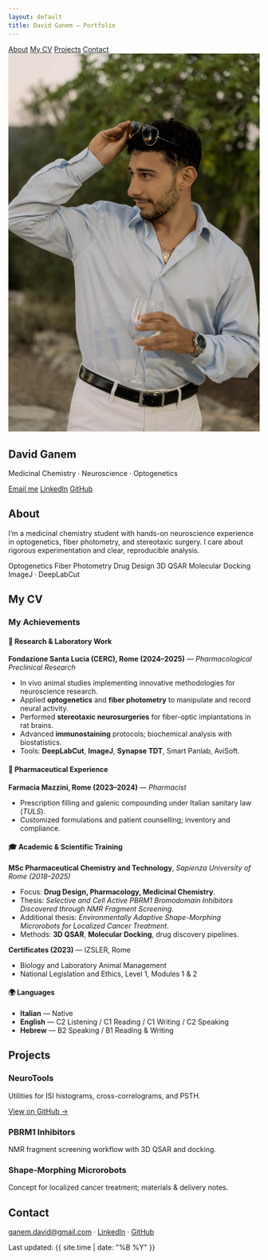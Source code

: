 ```yaml
---
layout: default
title: David Ganem — Portfolio
---
```


<!-- ===== Sticky Nav (one-page) ===== -->
<nav class="topnav">
  <a href="#about">About</a>
  <a href="#cv">My CV</a>
  <a href="#projects">Projects</a>
  <a href="#contact">Contact</a>
</nav>

<!-- ===== Hero ===== -->
<section class="hero" id="home">
  <img class="avatar" src="/assets/avatar.jpg" alt="David Ganem portrait">
  <div class="hero-text">
    <h1>David Ganem</h1>
    <p class="subtitle">Medicinal Chemistry · Neuroscience · Optogenetics</p>
    <p>
      <a class="btn" href="mailto:ganem.david@gmail.com">Email me</a>
      <a class="btn secondary" href="https://www.linkedin.com/in/david-ganem-535769171/" target="_blank" rel="noopener">LinkedIn</a>
      <a class="btn secondary" href="https://github.com/DVDGNM99" target="_blank" rel="noopener">GitHub</a>
    </p>
  </div>
</section>

<!-- ===== About ===== -->
<section id="about">
  <h2>About</h2>
  <p>
    I’m a medicinal chemistry student with hands-on neuroscience experience in optogenetics,
    fiber photometry, and stereotaxic surgery. I care about rigorous experimentation and clear,
    reproducible analysis.
  </p>

  <div class="tags-wrap">
    <span class="tag">Optogenetics</span>
    <span class="tag">Fiber Photometry</span>
    <span class="tag">Drug Design</span>
    <span class="tag">3D QSAR</span>
    <span class="tag">Molecular Docking</span>
    <span class="tag">ImageJ · DeepLabCut</span>
  </div>
</section>

<!-- ===== My CV (Achievements) ===== -->
<section id="cv">
  <h2>My CV</h2>

  <h3>My Achievements</h3>

  <h4>🧠 Research & Laboratory Work</h4>
  <p><strong>Fondazione Santa Lucia (CERC), Rome (2024–2025)</strong> — <em>Pharmacological Preclinical Research</em></p>
  <ul>
    <li>In vivo animal studies implementing innovative methodologies for neuroscience research.</li>
    <li>Applied <strong>optogenetics</strong> and <strong>fiber photometry</strong> to manipulate and record neural activity.</li>
    <li>Performed <strong>stereotaxic neurosurgeries</strong> for fiber-optic implantations in rat brains.</li>
    <li>Advanced <strong>immunostaining</strong> protocols; biochemical analysis with biostatistics.</li>
    <li>Tools: <strong>DeepLabCut</strong>, <strong>ImageJ</strong>, <strong>Synapse TDT</strong>, Smart Panlab, AviSoft.</li>
  </ul>

  <h4>💊 Pharmaceutical Experience</h4>
  <p><strong>Farmacia Mazzini, Rome (2023–2024)</strong> — <em>Pharmacist</em></p>
  <ul>
    <li>Prescription filling and galenic compounding under Italian sanitary law (<em>TULS</em>).</li>
    <li>Customized formulations and patient counselling; inventory and compliance.</li>
  </ul>

  <h4>🎓 Academic & Scientific Training</h4>
  <p><strong>MSc Pharmaceutical Chemistry and Technology</strong>, <em>Sapienza University of Rome (2018–2025)</em></p>
  <ul>
    <li>Focus: <strong>Drug Design, Pharmacology, Medicinal Chemistry</strong>.</li>
    <li>Thesis: <em>Selective and Cell Active PBRM1 Bromodomain Inhibitors Discovered through NMR Fragment Screening</em>.</li>
    <li>Additional thesis: <em>Environmentally Adaptive Shape-Morphing Microrobots for Localized Cancer Treatment</em>.</li>
    <li>Methods: <strong>3D QSAR</strong>, <strong>Molecular Docking</strong>, drug discovery pipelines.</li>
  </ul>

  <p><strong>Certificates (2023)</strong> — IZSLER, Rome</p>
  <ul>
    <li>Biology and Laboratory Animal Management</li>
    <li>National Legislation and Ethics, Level 1, Modules 1 &amp; 2</li>
  </ul>

  <h4>🌍 Languages</h4>
  <ul>
    <li><strong>Italian</strong> — Native</li>
    <li><strong>English</strong> — C2 Listening / C1 Reading / C1 Writing / C2 Speaking</li>
    <li><strong>Hebrew</strong> — B2 Speaking / B1 Reading &amp; Writing</li>
  </ul>
</section>

<!-- ===== Projects (facoltativo, modifica con i tuoi) ===== -->
<section id="projects">
  <h2>Projects</h2>
  <div class="grid">
    <div class="card">
      <h3>NeuroTools</h3>
      <p>Utilities for ISI histograms, cross-correlograms, and PSTH.</p>
      <a class="link" href="https://github.com/DVDGNM99" target="_blank" rel="noopener">View on GitHub →</a>
    </div>
    <div class="card">
      <h3>PBRM1 Inhibitors</h3>
      <p>NMR fragment screening workflow with 3D QSAR and docking.</p>
    </div>
    <div class="card">
      <h3>Shape-Morphing Microrobots</h3>
      <p>Concept for localized cancer treatment; materials & delivery notes.</p>
    </div>
  </div>
</section>

<!-- ===== Contact ===== -->
<section id="contact">
  <h2>Contact</h2>
  <p>
    <a class="btn" href="mailto:ganem.david@gmail.com">ganem.david@gmail.com</a>
    · <a class="btn secondary" href="https://www.linkedin.com/in/david-ganem-535769171/" target="_blank" rel="noopener">LinkedIn</a>
    · <a class="btn secondary" href="https://github.com/DVDGNM99" target="_blank" rel="noopener">GitHub</a>
  </p>
</section>

<p class="footer-note">Last updated: {{ site.time | date: "%B %Y" }}</p>
